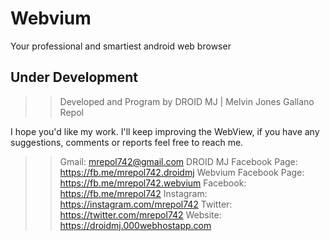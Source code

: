# Webvium
Your professional and smartiest android web browser

## Under Development

>> Developed and Program by DROID MJ | Melvin Jones Gallano Repol


I hope you'd like my work. I'll keep improving the WebView, if you have any suggestions, comments or reports feel free to reach me.

>>Gmail: mrepol742@gmail.com
>>DROID MJ Facebook Page: https://fb.me/mrepol742.droidmj 
>>Webvium Facebook Page: https://fb.me/mrepol742.webvium
>>Facebook: https://fb.me/mrepol742
>>Instagram: https://instagram.com/mrepol742
>>Twitter: https://twitter.com/mrepol742
>>Website: https://droidmj.000webhostapp.com

